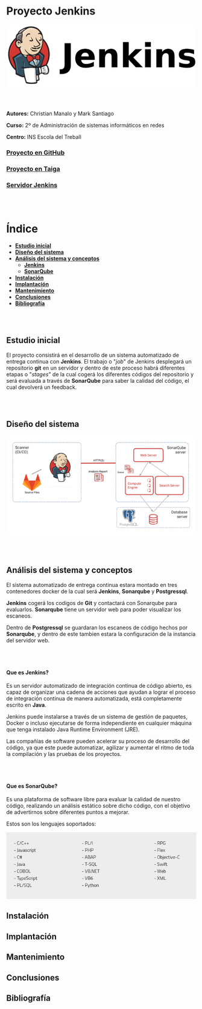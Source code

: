 # Proyecto Jenkins

[![Jenkins photo][jenkins-photo]][jenkins-url]

<br><br>

**Autores:**  Christian Manalo y Mark Santiago  

**Curso:** 2º de Administración de sistemas informáticos en redes

**Centro:** INS Escola del Treball


### [Proyecto en GitHub](https://github.com/isx47328890/projecte-jenkins)

### [Proyecto en Taiga](https://tree.taiga.io/project/isx47328890-projecte-jenkins/timeline)

### [Servidor Jenkins](http://18.198.155.247:8080/)


<br><br>

# Índice

- **[Estudio inicial](#estudio-inicial)**
- **[Diseño del sistema](#diseño-del-sistema)**
- **[Análisis del sistema y conceptos](#análisis-del-sistema-y-conceptos)**
  - **[Jenkins](#que-es-jenkins)**
  - **[SonarQube](#que-es-sonarqube)**
- **[Instalación](#instalación)**
- **[Implantación](#implantación)**
- **[Mantenimiento](#mantenimiento)**
- **[Conclusiones](#conclusiones)**
- **[Bibliografía](#bibliografía)**

<br><br>

## Estudio inicial

El proyecto consistirá en el desarrollo de un sistema automatizado de entrega continua con **Jenkins**. El trabajo o "*job*" de Jenkins desplegará un repositorio **git** en un servidor y dentro de este proceso habrá diferentes etapas o "*stages*" de la cual cogerá los diferentes códigos del repositorio y será evaluada a través de **SonarQube** para saber la calidad del código, el cual devolverá un feedback.

<br><br>

## Diseño del sistema

![System photo][system-photo]

<br><br>

## Análisis del sistema y conceptos

El sistema automatizado de entrega continua estara montado en tres contenedores docker de la cual será **Jenkins**, **Sonarqube** y **Postgressql**. 

**Jenkins** cogerá los codigos de **Git** y contactará con Sonarqube para evaluarlos. **Sonarqube** tiene un servidor web para poder visualizar los escaneos.

Dentro de **Postgressql** se guardaran los escaneos de código hechos por **Sonarqube**, y dentro de este tambien estara la configuración de la instancia del servidor web.

<br><br>

#### Que es Jenkins?
Es un servidor automatizado de integración continua de código abierto, es capaz de organizar una cadena de acciones que ayudan a lograr el proceso de integración continua de manera automatizada,  está completamente escrito en **Java**.

Jenkins puede instalarse a través de un sistema de gestión de paquetes, Docker o incluso ejecutarse de forma independiente en cualquier máquina que tenga instalado Java Runtime Environment (JRE).

Las compañías de software pueden acelerar su proceso de desarrollo del código, ya que este puede automatizar, agilizar y aumentar el ritmo de toda la compilación y las pruebas de los proyectos.

<br><br>

#### Que es SonarQube? 
Es una plataforma de software libre para evaluar la calidad de nuestro código, realizando un análisis estático sobre dicho código, con el objetivo de advertirnos sobre diferentes puntos a mejorar.

Estos son los lenguajes soportados:

![Sonarqube photo][sonarqube-photo]

## Instalación

## Implantación

## Mantenimiento

## Conclusiones

## Bibliografía



[jenkins-photo]: img/Jenkins.png
[jenkins-url]: https://www.jenkins.io/
[taiga-url]: https://tree.taiga.io/project/isx47328890-projecte-jenkins/timeline
[system-photo]: img/system_photo.png
[sonarqube-photo]: img/lenguajes_sonarqube.jpg

